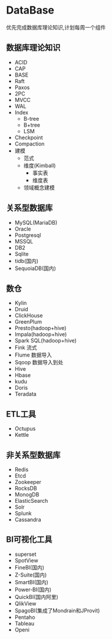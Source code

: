 # DataBase
优先完成数据库理论知识,计划每周一个组件

## 数据库理论知识
- ACID
- CAP
- BASE
- Raft
- Paxos
- 2PC
- MVCC
- WAL
- Index
  - B-tree
  - B+tree
  - LSM
- Checkpoint
- Compaction
- 建模
  - 范式
  - 维度(Kimball) 
    - 事实表
    - 维度表
  - 领域概念建模

## 关系型数据库
- MySQL(MariaDB)
- Oracle
- Postgresql
- MSSQL
- DB2
- Sqlite
- tidb(国内)
- SequoiaDB(国内)

## 数仓
- Kylin
- Druid
- ClickHouse
- GreenPlum
- Presto(hadoop+hive)
- Impala(hadoop+hive)
- Spark SQL(hadoop+hive)
- Fink 流式
- Flume 数据导入
- Sqoop 数据导入到处
- Hive
- Hbase
- kudu
- Doris
- Teradata

## ETL工具
- Octupus   
- Kettle

## 非关系型数据库
- Redis
- Etcd
- Zookeeper
- RocksDB
- MonogDB
- ElasticSearch
- Solr
- Splunk
- Cassandra 


## BI可视化工具
- superset
- SpotView
- FineBI(国内)
- Z-Suite(国内)
- SmartBI(国内)
- Power-BI(国内)
- QuickBI(国内阿里)
- QlikView
- SpagoBI(集成了Mondrain和JProvit)
- Pentaho
- Tableau
- Openi